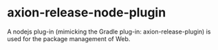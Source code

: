 # axion-release-node-plugin
A nodejs plug-in (mimicking the Gradle plug-in: axion-release-plugin) is used for the package management of Web.
